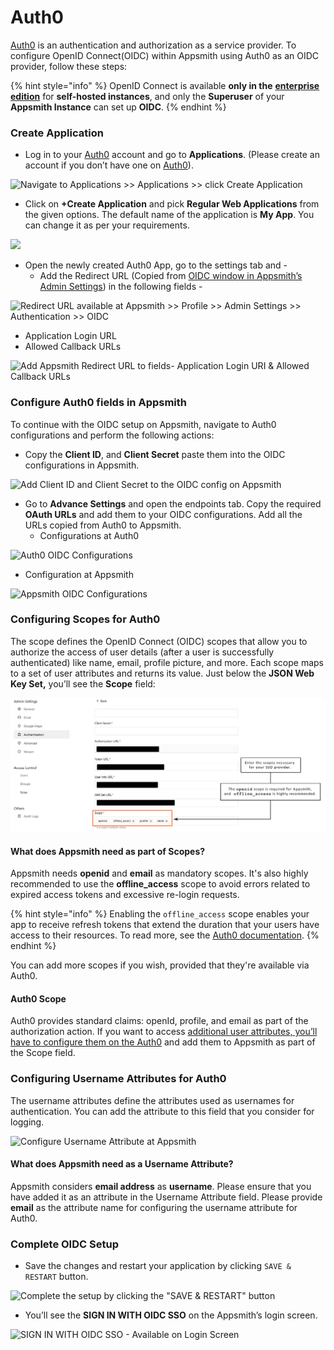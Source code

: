 # Auth0

[Auth0](https://auth0.com/) is an authentication and authorization as a service provider. To configure OpenID Connect(OIDC) within Appsmith using Auth0 as an OIDC provider, follow these steps:

{% hint style="info" %}
OpenID Connect is available **only in the** [**enterprise edition**](https://www.appsmith.com/pricing) for **self-hosted instances**, and only the **Superuser** of your **Appsmith Instance** can set up **OIDC**.
{% endhint %}

### Create Application

* Log in to your [Auth0](https://auth0.com/) account and go to **Applications**. (Please create an account if you don’t have one on [Auth0](https://auth0.com/)).

![Navigate to Applications >> Applications >> click Create Application](../../../../../.gitbook/assets/Auth0-NewApplication-SAML-Authentication-singlewebpage.png)

* Click on **+Create Application** and pick **Regular Web Applications** from the given options. The default name of the application is **My App**. You can change it as per your requirements.

![](../../../../../.gitbook/assets/Auth0-NewApplication-OIDC-RegularWebApp.png)

* Open the newly created Auth0 App, go to the settings tab and -
  * Add the Redirect URL (Copied from [OIDC window in Appsmith’s Admin Settings](./#capture-redirect-url-for-sso-configuration)) in the following fields -

![Redirect URL available at Appsmith >> Profile >> Admin Settings >> Authentication >> OIDC](../../../../../.gitbook/assets/Appsmith-Admin-Settings-Authentication-OIDC-RedirectURL.png)

* Application Login URL
* Allowed Callback URLs

![Add Appsmith Redirect URL to fields- Application Login URI & Allowed Callback URLs](../../../../../.gitbook/assets/Auth0-Appsmith-RedirectURL.png)

### Configure Auth0 fields in Appsmith

To continue with the OIDC setup on Appsmith, navigate to Auth0 configurations and perform the following actions:

* Copy the **Client ID**, and **Client Secret** paste them into the OIDC configurations in Appsmith.

![Add Client ID and Client Secret to the OIDC config on Appsmith](<../../../../../.gitbook/assets/Auth0-ClientId-Client Secret.png>)

* Go to **Advance Settings** and open the endpoints tab. Copy the required **OAuth URLs** and add them to your OIDC configurations. Add all the URLs copied from Auth0 to Appsmith.
  * Configurations at Auth0

![Auth0 OIDC Configurations](../../../../../.gitbook/assets/Auth0-OIDC-Config-Setup.png)

* Configuration at Appsmith

![Appsmith OIDC Configurations](../../../../../.gitbook/assets/Appsmith-Admin-Settings-Authentication-OIDC-Setup.png)

### Configuring Scopes for Auth0

The scope defines the OpenID Connect (OIDC) scopes that allow you to authorize the access of user details (after a user is successfully authenticated) like name, email, profile picture, and more. Each scope maps to a set of user attributes and returns its value. Just below the **JSON Web Key Set,** you’ll see the **Scope** field:

![Configure one or more scopes at Appsmith](as_oidc_offline.png) <!-- updated for 17478 -->

#### What does Appsmith need as part of Scopes?

Appsmith needs **openid** and **email** as mandatory scopes. It's also highly recommended to use the **offline_access** scope to avoid errors related to expired access tokens and excessive re-login requests.

{% hint style="info" %}
Enabling the `offline_access` scope enables your app to receive refresh tokens that extend the duration that your users have access to their resources. To read more, see the [Auth0 documentation](https://auth0.com/docs/secure/tokens/refresh-tokens).
{% endhint %}

You can add more scopes if you wish, provided that they're available via Auth0.

#### Auth0 Scope

Auth0 provides standard claims: openId, profile, and email as part of the authorization action. If you want to access [additional user attributes, you’ll have to configure them on the Auth0](https://auth0.com/docs/get-started/apis/scopes/openid-connect-scopes) and add them to Appsmith as part of the Scope field.

### Configuring Username Attributes for Auth0

The username attributes define the attributes used as usernames for authentication. You can add the attribute to this field that you consider for logging.

![Configure Username Attribute at Appsmith](../../../../../.gitbook/assets/Appsmith-UsernameAttribute-Field.png)

#### What does Appsmith need as a Username Attribute?

Appsmith considers **email address** as **username**. Please ensure that you have added it as an attribute in the Username Attribute field. Please provide **email** as the attribute name for configuring the username attribute for Auth0.

### Complete OIDC Setup

* Save the changes and restart your application by clicking `SAVE & RESTART` button.

![Complete the setup by clicking the "SAVE & RESTART" button](../../../../../.gitbook/assets/Appsmith-OIDC-Setup-Complete.png)

* You’ll see the **SIGN IN WITH OIDC SSO** on the Appsmith’s login screen.

![SIGN IN WITH OIDC SSO - Available on Login Screen](../../../../../.gitbook/assets/Appsmith-SSO-OIDC-Available.png)

